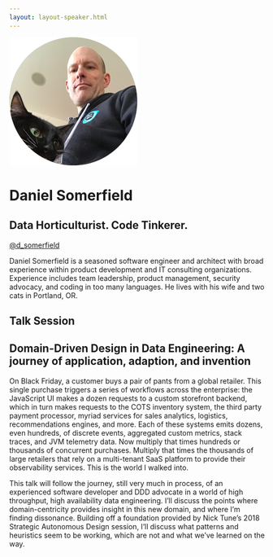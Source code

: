 ```yaml
---
layout: layout-speaker.html
---
```

<div class="container section featured-speaker">
  <div class="row">
    <div class="col-xs-12 col-sm-2 img-container">
      <img class="speaker-page-img" src="../img/speakers/Daniel-Somerfield-ON.png">
    </div>
    <div class="col-xs-12 col-sm-10 copy-container">
        <h1 class="speaker-header">Daniel Somerfield</h1>
      <h2 class="speaker-subtitle">Data Horticulturist. Code Tinkerer.</h2>
      <p class="copy"><a class="speaker-handle" href="https://twitter.com/d_somerfield" target="_blank">@d_somerfield</a></p>
        <p class="copy">Daniel Somerfield is a seasoned software engineer and architect with broad experience within product development and IT consulting organizations. Experience includes team leadership, product management, security advocacy, and coding in too many languages. He lives with his wife and two cats in Portland, OR.</p>
        <h2 class="speaker-subheader">Talk Session</h2>
        <h2 class="speaker-subheader gold">Domain-Driven Design in Data Engineering: A journey of application, adaption, and invention</h2>
        <p class="copy">On Black Friday, a customer buys a pair of pants from a global retailer. This single purchase triggers a series of workflows across the enterprise: the JavaScript UI makes a dozen requests to a custom storefront backend, which in turn makes requests to the COTS inventory system, the third party payment processor, myriad services for sales analytics, logistics, recommendations engines, and more. Each of these systems emits dozens, even hundreds, of discrete events, aggregated custom metrics, stack traces, and JVM telemetry data. Now multiply that times hundreds or thousands of concurrent purchases. Multiply that times the thousands of large retailers that rely on a multi-tenant SaaS platform to provide their observability services. This is the world I walked into.</p>
        <p class="copy">This talk will follow the journey, still very much in process, of an experienced software developer and DDD advocate in a world of high throughput, high availability data engineering. I’ll discuss the points where domain-centricity provides insight in this new domain, and where I’m finding dissonance. Building off a foundation provided by Nick Tune’s 2018 Strategic Autonomous Design session, I’ll discuss what patterns and heuristics seem to be working, which are not and what we’ve learned on the way.</p>
    </div>
  </div>
</div>
